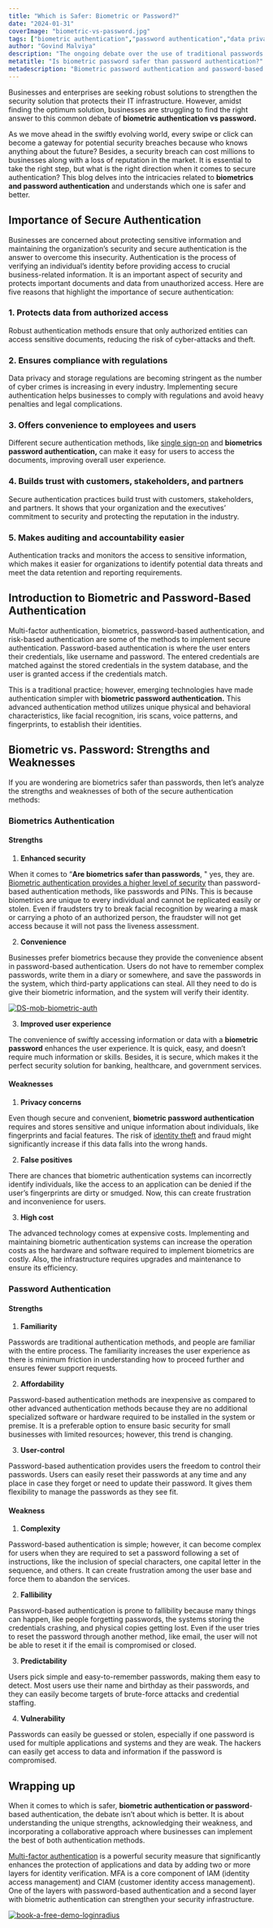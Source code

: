 ```yaml
---
title: "Which is Safer: Biometric or Password?"
date: "2024-01-31"
coverImage: "biometric-vs-password.jpg"
tags: ["biometric authentication","password authentication","data privacy"]
author: "Govind Malviya"
description: "The ongoing debate over the use of traditional passwords and biometric authentication underscores the evolving digital security landscape. While traditional password-based authentication is less expensive and ensures minimum friction during the consumer journey, biometric password authentication overcomes all the drawbacks of traditional passwords. Let’s understand more about the strategies to find out the optimal solution to biometric authentication vs password debate."
metatitle: "Is biometric password safer than password authentication?"
metadescription: "Biometric password authentication and password-based authentication are two different methods to verify an individual’s identity. However, which one is better?"
---
```

Businesses and enterprises are seeking robust solutions to strengthen the security solution that protects their IT infrastructure. However, amidst finding the optimum solution, businesses are struggling to find the right answer to this common debate of **biometric authentication vs password.** 

As we move ahead in the swiftly evolving world, every swipe or click can become a gateway for potential security breaches because who knows anything about the future? Besides, a security breach can cost millions to businesses along with a loss of reputation in the market. It is essential to take the right step, but what is the right direction when it comes to secure authentication? This blog delves into the intricacies related to **biometrics and password authentication** and understands which one is safer and better. 

## Importance of Secure Authentication

Businesses are concerned about protecting sensitive information and maintaining the organization’s security and secure authentication is the answer to overcome this insecurity. Authentication is the process of verifying an individual’s identity before providing access to crucial business-related information. It is an important aspect of security and protects important documents and data from unauthorized access. Here are five reasons that highlight the importance of secure authentication: 

### 1. Protects data from authorized access

Robust authentication methods ensure that only authorized entities can access sensitive documents, reducing the risk of cyber-attacks and theft. 

### 2. Ensures compliance with regulations

Data privacy and storage regulations are becoming stringent as the number of cyber crimes is increasing in every industry. Implementing secure authentication helps businesses to comply with regulations and avoid heavy penalties and legal complications. 

### 3. Offers convenience to employees and users

Different secure authentication methods, like [single sign-on](https://www.loginradius.com/blog/identity/single-sign-on-a-beginners-guide/) and **biometrics password authentication,** can make it easy for users to access the documents, improving overall user experience. 

### 4. Builds trust with customers, stakeholders, and partners 

Secure authentication practices build trust with customers, stakeholders, and partners. It shows that your organization and the executives’ commitment to security and protecting the reputation in the industry. 

### 5. Makes auditing and accountability easier

Authentication tracks and monitors the access to sensitive information, which makes it easier for organizations to identify potential data threats and meet the data retention and reporting requirements. 

## Introduction to Biometric and Password-Based Authentication

Multi-factor authentication, biometrics, password-based authentication, and risk-based authentication are some of the methods to implement secure authentication. Password-based authentication is where the user enters their credentials, like username and password. The entered credentials are matched against the stored credentials in the system database, and the user is granted access if the credentials match. 

This is a traditional practice; however, emerging technologies have made authentication simpler with **biometric password authentication.** This advanced authentication method utilizes unique physical and behavioral characteristics, like facial recognition, iris scans, voice patterns, and fingerprints, to establish their identities. 

## Biometric vs. Password: Strengths and Weaknesses

If you are wondering are biometrics safer than passwords, then let’s analyze the strengths and weaknesses of both of the secure authentication methods: 

### Biometrics Authentication

#### Strengths

1. **Enhanced security**

When it comes to “**Are biometrics safer than passwords**, " yes, they are. [Biometric authentication provides a higher level of security](https://www.loginradius.com/blog/identity/biometric-authentication-mobile-apps/) than password-based authentication methods, like passwords and PINs. This is because biometrics are unique to every individual and cannot be replicated easily or stolen. Even if fraudsters try to break facial recognition by wearing a mask or carrying a photo of an authorized person, the fraudster will not get access because it will not pass the liveness assessment. 

2. **Convenience**

Businesses prefer biometrics because they provide the convenience absent in password-based authentication. Users do not have to remember complex passwords, write them in a diary or somewhere, and save the passwords in the system, which third-party applications can steal. All they need to do is give their biometric information, and the system will verify their identity. 

[![DS-mob-biometric-auth](DS-mob-biometric-auth.png)](https://www.loginradius.com/resource/mobile-biometric-authentication-datasheet)

3. **Improved user experience**

The convenience of swiftly accessing information or data with a **biometric password** enhances the user experience. It is quick, easy, and doesn’t require much information or skills. Besides, it is secure, which makes it the perfect security solution for banking, healthcare, and government services. 

#### Weaknesses

1. **Privacy concerns**

Even though secure and convenient, **biometric password authentication** requires and stores sensitive and unique information about individuals, like fingerprints and facial features. The risk of [identity theft](https://www.loginradius.com/blog/identity/identity-theft-impact-on-businesses-in-2023/) and fraud might significantly increase if this data falls into the wrong hands. 

2. **False positives**

There are chances that biometric authentication systems can incorrectly identify individuals, like the access to an application can be denied if the user’s fingerprints are dirty or smudged. Now, this can create frustration and inconvenience for users.

3. **High cost**

The advanced technology comes at expensive costs. Implementing and maintaining biometric authentication systems can increase the operation costs as the hardware and software required to implement biometrics are costly. Also, the infrastructure requires upgrades and maintenance to ensure its efficiency. 

### Password Authentication

#### Strengths

1. **Familiarity**

Passwords are traditional authentication methods, and people are familiar with the entire process. The familiarity increases the user experience as there is minimum friction in understanding how to proceed further and ensures fewer support requests. 

2. **Affordability**

Password-based authentication methods are inexpensive as compared to other advanced authentication methods because they are no additional specialized software or hardware required to be installed in the system or premise. It is a preferable option to ensure basic security for small businesses with limited resources; however, this trend is changing. 

3. **User-control**

Password-based authentication provides users the freedom to control their passwords. Users can easily reset their passwords at any time and any place in case they forget or need to update their password. It gives them flexibility to manage the passwords as they see fit. 

#### **Weakness**

1. **Complexity**

Password-based authentication is simple; however, it can become complex for users when they are required to set a password following a set of instructions, like the inclusion of special characters, one capital letter in the sequence, and others. It can create frustration among the user base and force them to abandon the services. 

2. **Fallibility**

Password-based authentication is prone to fallibility because many things can happen, like people forgetting passwords, the systems storing the credentials crashing, and physical copies getting lost. Even if the user tries to reset the password through another method, like email, the user will not be able to reset it if the email is compromised or closed. 

3. **Predictability**

Users pick simple and easy-to-remember passwords, making them easy to detect. Most users use their name and birthday as their passwords, and they can easily become targets of brute-force attacks and credential staffing. 

4. **Vulnerability**

Passwords can easily be guessed or stolen, especially if one password is used for multiple applications and systems and they are weak. The hackers can easily get access to data and information if the password is compromised. 

## Wrapping up

When it comes to which is safer, **biometric authentication or password**-based authentication, the debate isn’t about which is better. It is about understanding the unique strengths, acknowledging their weakness, and incorporating a collaborative approach where businesses can implement the best of both authentication methods. 

[Multi-factor authentication](https://www.loginradius.com/multi-factor-authentication/) is a powerful security measure that significantly enhances the protection of applications and data by adding two or more layers for identity verification. MFA is a core component of IAM (identity access management) and CIAM (customer identity access management). One of the layers with password-based authentication and a second layer with biometric authentication can strengthen your security infrastructure. 

[![book-a-free-demo-loginradius](../../assets/book-a-demo-loginradius.png)](https://www.loginradius.com/book-a-demo/)